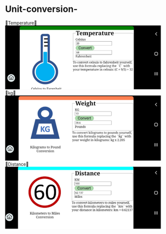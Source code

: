 # Unit-conversion-
🍉Temperature🍇
![images alt](https://github.com/Charmaine-byte/Unit-conversion-/blob/fbdf0a315c72adaabde68e4063529d0da12f1d77/Screenshot_20250707-163354.jpg)
🍇kg🍇
![image alt](https://github.com/Charmaine-byte/Unit-conversion-/blob/079acc61b5b0fb8f3960bd1669337833343ed48a/Screenshot_20250707-163403.jpg)
🍄Distance🍄
![image alt](https://github.com/Charmaine-byte/Unit-conversion-/blob/0d2e347232ba414bf7021acbc9bbbe388e5463bf/Screenshot_20250707-163411.jpg)
